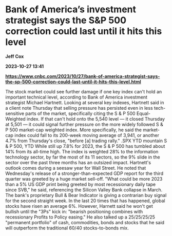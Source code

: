 # Bank of America’s investment strategist says the S&P 500 correction could last until it hits this level
**Jeff Cox**

**2023-10-27 13:41**

**https://www.cnbc.com/2023/10/27/bank-of-america-strategist-says-the-sp-500-correction-could-last-until-it-hits-this-level.html**

The stock market could see further damage if one key index can't hold an important technical level, according to Bank of America investment strategist Michael Hartnett. Looking at several key indexes, Hartnett said in a client note Thursday that selling pressure has persisted even in less tech-sensitive parts of the market, specifically citing the S & P 500 Equal-Weighted index. If that can't hold onto the 5,540 level — it closed Thursday at 5,501 — it could signal further pressure on the more widely followed S & P 500 market-cap weighted index. More specifically, he said the market-cap index could fall to its 200-week moving average of 3,941, or another 4.7% from Thursday's close, "before \[a\] trading rally." .SPX YTD mountain S & P 500, YTD While still up 7.8% for 2023, the S & P 500 has tumbled about 14% from its all-time high. The index is weighted 28% to the information technology sector, by far the most of its 11 sectors, so the 9% slide in the sector over the past three months has an outsized impact. Hartnett's outlook comes during a seesaw year for Wall Street. He noted that Wednesday's release of a stronger-than-expected GDP report for the third quarter was greeted by a huge market sell-off. "What could be more 2023 than a 5% US GDP print being greeted by most recessionary daily tape since SVB," he said, referencing the Silicon Valley Bank collapse in March. The bank's proprietary Bull & Bear Indicator is giving a contrarian buy signal for the second straight week. In the last 20 times that has happened, global stocks have risen an average 6%. However, Harnett said he won't get bullish until the "3Ps" kick in: "bearish positioning combines with recessionary Profits to Policy easing." He also talked up a 25/25/25/25 "permanent portfolio" of cash, commodities, bonds and stocks that he said will outperform the traditional 60/40 stocks-to-bonds mix.